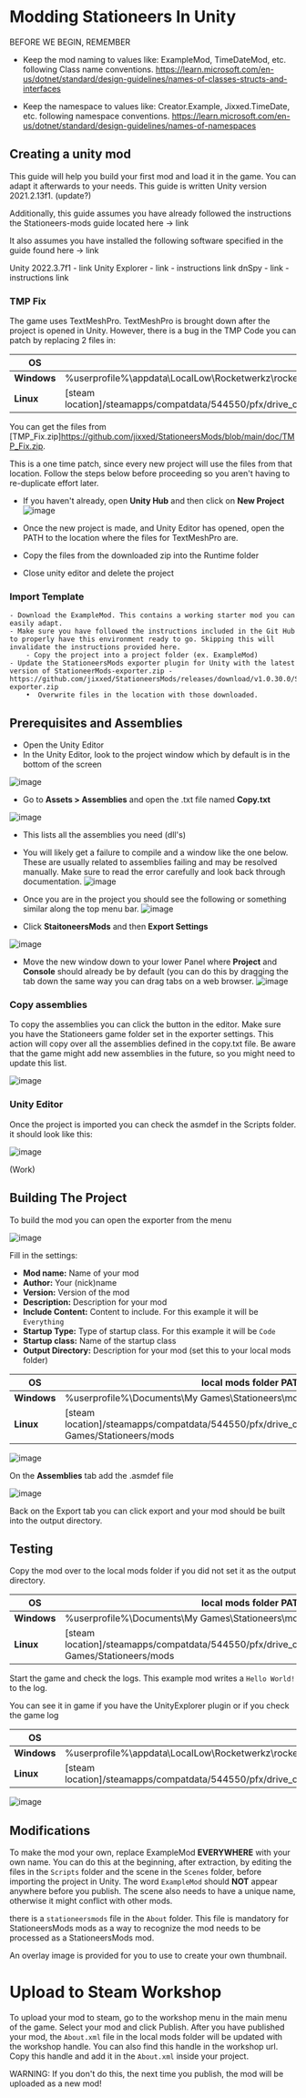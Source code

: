 # **Modding Stationeers In Unity**

BEFORE WE BEGIN, REMEMBER

- Keep the mod naming to values like: ExampleMod, TimeDateMod, etc. following Class name conventions.  https://learn.microsoft.com/en-us/dotnet/standard/design-guidelines/names-of-classes-structs-and-interfaces

- Keep the namespace to values like: Creator.Example, Jixxed.TimeDate, etc. following namespace conventions.  https://learn.microsoft.com/en-us/dotnet/standard/design-guidelines/names-of-namespaces


## **Creating a unity mod**

This guide will help you build your first mod and load it in the game. You can adapt it afterwards to your needs. This guide is written Unity version 2021.2.13f1. (update?)

Additionally, this guide assumes you have already followed the instructions the Stationeers-mods guide located here -> link

It also assumes you have installed the following software specified in the guide found here -> link


Unity 2022.3.7f1 - link
Unity Explorer - link - instructions link
dnSpy - link - instructions link


### TMP Fix
The game uses TextMeshPro. TextMeshPro is brought down after the project is opened in Unity. However, there is a bug in the TMP Code you can patch by replacing 2 files in:


| OS | log file PATH |
| ------------- | ------------- |
|**Windows**|%userprofile%\appdata\LocalLow\Rocketwerkz\rocketstation\Player.log|
|**Linux**|[steam location]/steamapps/compatdata/544550/pfx/drive_c/users/steamuser/AppData/LocalLow/Rocketwerkz/rocketstation/Player.log|

You can get the files from [TMP_Fix.zip]https://github.com/jixxed/StationeersMods/blob/main/doc/TMP_Fix.zip.

This is a one time patch, since every new project will use the files from that location. Follow the steps below before proceeding so you aren't having to re-duplicate effort later.

- If you haven't already, open **Unity Hub** and then click on **New Project**
![image](https://github.com/user-attachments/assets/dbf67858-ed4a-4433-becc-e93071581616)

- Once the new project is made, and Unity Editor has opened, open the PATH to the location where the files for TextMeshPro are.
- Copy the files from the downloaded zip into the Runtime folder
- Close unity editor and delete the project
 

### Import Template
	- Download the ExampleMod. This contains a working starter mod you can easily adapt.
	- Make sure you have followed the instructions included in the Git Hub to properly have this environment ready to go. Skipping this will invalidate the instructions provided here.
		- Copy the project into a project folder (ex. ExampleMod)
	- Update the StationeersMods exporter plugin for Unity with the latest version of StationeerMods-exporter.zip - https://github.com/jixxed/StationeersMods/releases/download/v1.0.30.0/StationeersMods-exporter.zip
		•  Overwrite files in the location with those downloaded.


## Prerequisites and Assemblies

 - Open the Unity Editor
 - In the Unity Editor, look to the project window which by default is in the bottom of the screen

![image](https://github.com/user-attachments/assets/7affb80f-5cc4-4c0c-a58e-12306162ab0d)


- Go to **Assets > Assemblies** and open the .txt file named **Copy.txt**

![image](https://github.com/user-attachments/assets/0c57a13c-9199-40e8-bf77-b1c22978826e)


- This lists all the assemblies you need (dll's)
- You will likely get a failure to compile and a window like the one below. These are usually related to assemblies failing and may be resolved manually. Make sure to read the error carefully and look back through documentation. 
![image](https://github.com/user-attachments/assets/b98fb883-06cc-4115-ab3b-630c1abc3f8f)

- Once you are in the project you should see the following or something similar along the top menu bar.
![image](https://github.com/user-attachments/assets/6cefd6a9-2fae-42b7-9354-67b455f980ad)

- Click **StaitoneersMods** and then **Export Settings**

![image](https://github.com/user-attachments/assets/2290a45d-2952-48bf-a934-e8e4358792b4)

- Move the new window down to your lower Panel where **Project** and **Console** should already be by default (you can do this by dragging the tab down the same way you can drag tabs on a web browser.
![image](https://github.com/user-attachments/assets/d45bfd2e-2154-4930-b83b-daa43d172e68)


### **Copy assemblies**
To copy the assemblies you can click the button in the editor. Make sure you have the Stationeers game folder set in the exporter settings. This action will copy over all the assemblies defined in the copy.txt file. Be aware that the game might add new assemblies in the future, so you might need to update this list.

![image](https://github.com/user-attachments/assets/d2e2dc90-20d1-4d9a-a1de-d765304b6650)

### Unity Editor
Once the project is imported you can check the asmdef in the Scripts folder. it should look like this:

![image](https://github.com/user-attachments/assets/2dcdd15a-67ef-41e8-adb7-e115360fdcf0)


(Work)

## **Building The Project**

To build the mod you can open the exporter from the menu

![image](https://github.com/user-attachments/assets/217e65d4-2827-42fe-afab-bc6bd450fa4a)

Fill in the settings:

- **Mod name:** Name of your mod
- **Author:** Your (nick)name
- **Version:** Version of the mod
- **Description:** Description for your mod
- **Include Content:** Content to include. For this example it will be `Everything`
- **Startup Type:** Type of startup class. For this example it will be `Code`
- **Startup class:** Name of the startup class
- **Output Directory:** Description for your mod (set this to your local mods folder)

| OS | local mods folder PATH |
| ------------- | ------------- |
|**Windows**|%userprofile%\Documents\My Games\Stationeers\mods|
|**Linux**|[steam location]/steamapps/compatdata/544550/pfx/drive_c/users/steamuser/Documents/My Games/Stationeers/mods|


![image](https://github.com/user-attachments/assets/a042da12-ea36-4757-b297-e32d33db2719)


On the **Assemblies** tab add the .asmdef file

![image](https://github.com/user-attachments/assets/4aa53aca-672d-4591-8d17-c8af52dcbd55)


Back on the Export tab you can click export and your mod should be built into the output directory.

## Testing

Copy the mod over to the local mods folder if you did not set it as the output directory.

| OS | local mods folder PATH |
| ------------- | ------------- |
|**Windows**|%userprofile%\Documents\My Games\Stationeers\mods|
|**Linux**|[steam location]/steamapps/compatdata/544550/pfx/drive_c/users/steamuser/Documents/My Games/Stationeers/mods|

Start the game and check the logs. This example mod writes a `Hello World!` to the log.

You can see it in game if you have the UnityExplorer plugin or if you check the game log

| OS | log file PATH |
| ------------- | ------------- |
|**Windows**|%userprofile%\appdata\LocalLow\Rocketwerkz\rocketstation\Player.log|
|**Linux**|[steam location]/steamapps/compatdata/544550/pfx/drive_c/users/steamuser/AppData/LocalLow/Rocketwerkz/rocketstation/Player.log|

![image](https://github.com/user-attachments/assets/e73b1690-4bb2-40a7-b9de-c8c5034f9f08)


## Modifications

To make the mod your own, replace ExampleMod **EVERYWHERE** with your own name. 
You can do this at the beginning, after extraction, by editing the files in the `Scripts` folder and the scene in the `Scenes` folder, before importing the project in Unity. 
The word `ExampleMod` should **NOT** appear anywhere before you publish. The scene also needs to have a unique name, otherwise it might conflict with other mods.

there is a `stationeersmods` file in the `About` folder. This file is mandatory for StationeersMods mods as a way to recognize the mod needs to be processed as a StationeersMods mod.

An overlay image is provided for you to use to create your own thumbnail.

# Upload to Steam Workshop

To upload your mod to steam, go to the workshop menu in the main menu of the game. Select your mod and click Publish.
After you have published your mod, the `About.xml` file in the local mods folder will be updated with the workshop handle. You can also find this handle in the workshop url.
Copy this handle and add it in the `About.xml` inside your project.

WARNING: If you don't do this, the next time you publish, the mod will be uploaded as a new mod!
